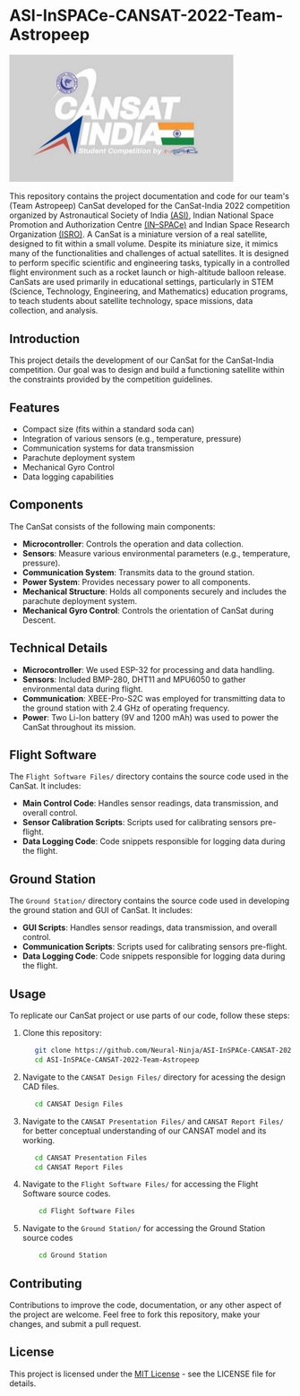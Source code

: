 # ASI-InSPACe-CANSAT-2022-Team-Astropeep

<img src="/Ground Station/Cansat-GUI-Final/Logos/Cansat_logo.jpg" width="400" alt="CANSAT Design">

This repository contains the project documentation and code for our team's (Team Astropeep) CanSat developed for the CanSat-India 2022 competition organized by Astronautical Society of India [(ASI)](https://www.asindia.org/), Indian National Space Promotion and Authorization Centre [(IN–SPACe)](https://www.inspace.gov.in) and Indian Space Research Organization [(ISRO)](https://www.isro.gov.in/). A CanSat is a miniature version of a real satellite, designed to fit within a small volume. Despite its miniature size, it mimics many of the functionalities and challenges of actual satellites. It is designed to perform specific scientific and engineering tasks, typically in a controlled flight environment such as a rocket launch or high-altitude balloon release. CanSats are used primarily in educational settings, particularly in STEM (Science, Technology, Engineering, and Mathematics) education programs, to teach students about satellite technology, space missions, data collection, and analysis.

## Introduction

This project details the development of our CanSat for the CanSat-India competition. Our goal was to design and build a functioning satellite within the constraints provided by the competition guidelines.

## Features

- Compact size (fits within a standard soda can)
- Integration of various sensors (e.g., temperature, pressure)
- Communication systems for data transmission
- Parachute deployment system
- Mechanical Gyro Control
- Data logging capabilities

## Components

The CanSat consists of the following main components:

- **Microcontroller**: Controls the operation and data collection.
- **Sensors**: Measure various environmental parameters (e.g., temperature, pressure).
- **Communication System**: Transmits data to the ground station.
- **Power System**: Provides necessary power to all components.
- **Mechanical Structure**: Holds all components securely and includes the parachute deployment system.
- **Mechanical Gyro Control**: Controls the orientation of CanSat during Descent.

## Technical Details

- **Microcontroller**: We used ESP-32 for processing and data handling.
- **Sensors**: Included BMP-280, DHT11 and MPU6050 to gather environmental data during flight.
- **Communication**: XBEE-Pro-S2C was employed for transmitting data to the ground station with 2.4 GHz of operating frequency.
- **Power**: Two Li-Ion battery (9V and 1200 mAh) was used to power the CanSat throughout its mission.

## Flight Software

The `Flight Software Files/` directory contains the source code used in the CanSat. It includes:

- **Main Control Code**: Handles sensor readings, data transmission, and overall control.
- **Sensor Calibration Scripts**: Scripts used for calibrating sensors pre-flight.
- **Data Logging Code**: Code snippets responsible for logging data during the flight.

## Ground Station

The `Ground Station/` directory contains the source code used in developing the ground station and GUI of CanSat. It includes:

- **GUI Scripts**: Handles sensor readings, data transmission, and overall control.
- **Communication Scripts**: Scripts used for calibrating sensors pre-flight.
- **Data Logging Code**: Code snippets responsible for logging data during the flight.

## 

## Usage

To replicate our CanSat project or use parts of our code, follow these steps:

1. Clone this repository:
    ```bash
       git clone https://github.com/Neural-Ninja/ASI-InSPACe-CANSAT-2022-Team-Astropeep.git
       cd ASI-InSPACe-CANSAT-2022-Team-Astropeep
2. Navigate to the `CANSAT Design Files/` directory for acessing the design CAD files.
     ```bash
        cd CANSAT Design Files
3. Navigate to the `CANSAT Presentation Files/` and `CANSAT Report Files/` for better conceptual understanding of our CANSAT model and its working. 
     ```bash
        cd CANSAT Presentation Files
        cd CANSAT Report Files
4. Navigate to the `Flight Software Files/` for accessing the Flight Software source codes.
    ```bash
        cd Flight Software Files
5. Navigate to the `Ground Station/` for accessing the Ground Station source codes
    ```bash
        cd Ground Station
## Contributing

Contributions to improve the code, documentation, or any other aspect of the project are welcome. Feel free to fork this repository, make your changes, and submit a pull request.

## License

This project is licensed under the [MIT License](License) - see the LICENSE file for details.
